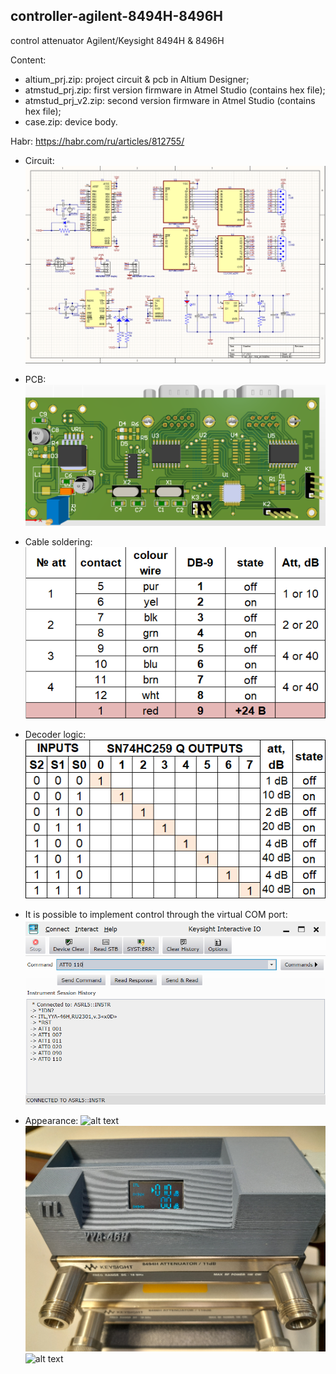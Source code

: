 ## controller-agilent-8494H-8496H
 control attenuator Agilent/Keysight 8494H & 8496H
 
Сontent:
 - altium_prj.zip: project circuit & pcb in Altium Designer;
 - atmstud_prj.zip: first version firmware in Atmel Studio (contains hex file);
 - atmstud_prj_v2.zip: second version firmware in Atmel Studio (contains hex file);
 - case.zip: device body.
 
Habr: https://habr.com/ru/articles/812755/

+ Circuit:
![alt text](https://github.com/GlendenCrunch/controller-agilent-8494H-8496H/blob/main/img/scheme.png)

+ PCB:
![alt text](https://github.com/GlendenCrunch/controller-agilent-8494H-8496H/blob/main/img/pcb.png)

+ Cable soldering:
![alt text](https://github.com/GlendenCrunch/controller-agilent-8494H-8496H/blob/main/img/cable_soldering.png)

+ Decoder logic:
![alt text](https://github.com/GlendenCrunch/controller-agilent-8494H-8496H/blob/main/img/truth_table.png)

+ It is possible to implement control through the virtual COM port:
![alt text](https://github.com/GlendenCrunch/controller-agilent-8494H-8496H/blob/main/img/remote_control.png)

+ Appearance:
![alt text](https://github.com/GlendenCrunch/controller-agilent-8494H-8496H/blob/main/img/var_0.png)
![alt text](https://github.com/GlendenCrunch/controller-agilent-8494H-8496H/blob/main/img/var_1.png)
![alt text](https://github.com/GlendenCrunch/controller-agilent-8494H-8496H/blob/main/img/var_2.png)
